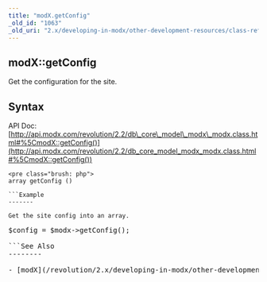 ```yaml
---
title: "modX.getConfig"
_old_id: "1063"
_old_uri: "2.x/developing-in-modx/other-development-resources/class-reference/modx/modx.getconfig"
---
```


modX::getConfig
---------------

Get the configuration for the site.

Syntax
------

API Doc: [http://api.modx.com/revolution/2.2/db\_core\_model\_modx\_modx.class.html#%5CmodX::getConfig()](http://api.modx.com/revolution/2.2/db_core_model_modx_modx.class.html#%5CmodX::getConfig())

```
<pre class="brush: php">
array getConfig ()

```Example
-------

Get the site config into an array.

```
<pre class="brush: php">
$config = $modx->getConfig();

```See Also
--------

- [modX](/revolution/2.x/developing-in-modx/other-development-resources/class-reference/modx "modX")